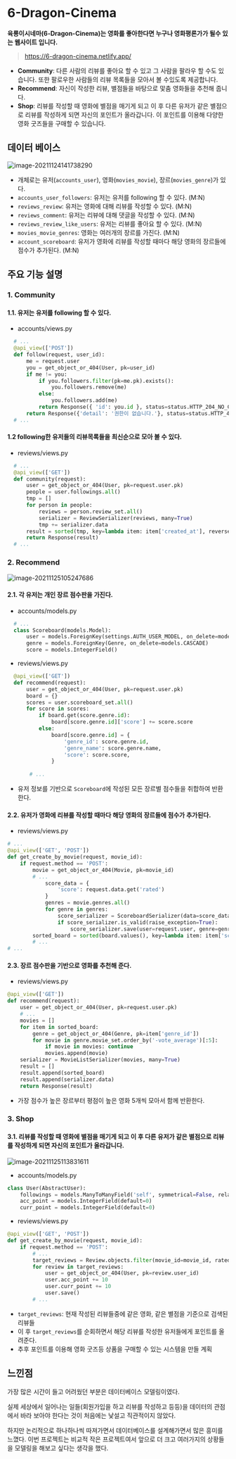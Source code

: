 # 6-Dragon-Cinema

**육룡이시네마(6-Dragon-Cinema)는 영화를 좋아한다면 누구나 영화평론가가 될수 있는 웹사이트 입니다.**

> https://6-dragon-cinema.netlify.app/

- **Community**: 다른 사람의 리뷰를 좋아요 할 수 있고 그 사람을 팔라우 할 수도 있습니다. 또한 팔로우한 사람들의 리뷰 목록들을 모아서 볼 수있도록 제공합니다.
- **Recommend**: 자신이 작성한 리뷰, 별점들을 바탕으로 맟춤 영화들을 추천해 줍니다.
- **Shop**: 리뷰를 작성할 때 영화에 별점을 매기게 되고 이 후 다른 유저가 같은 별점으로 리뷰를 작성하게 되면 자신의 포인트가 올라갑니다. 이 포인트를 이용해 다양한 영화 굿즈들을 구매할 수 있습니다.

## 데이터 베이스

![image-20211124141738290](img/image-20211124141738290.png)

- 개체로는 유저(`accounts_user`), 영화(`movies_movie`), 장르(`movies_genre`)가 있다.
- `accounts_user_followers`: 유저는 유저를 following 할 수 있다. (M:N)
- `reviews_review`: 유저는 영화에 대해 리뷰를 작성할 수 있다. (M:N)
- `reviews_comment`: 유저는 리뷰에 대해 댓글을 작성할 수 있다. (M:N)
- `reviews_review_like_users`: 유저는 리뷰를 좋아요 할 수 있다. (M:N)
- `movies_movie_genres`: 영화는 여러개의 장르를 가진다. (M:N)
- `account_scoreboard`: 유저가 영화에 리뷰를 작성할 때마다 해당 영화의 장르들에 점수가 추가된다. (M:N)



## 주요 기능 설명

### 1. Community

#### 1.1. 유저는 유저를 following 할 수 있다.

- accounts/views.py
```python
  # ...
  @api_view(['POST'])
  def follow(request, user_id):
      me = request.user
      you = get_object_or_404(User, pk=user_id)
      if me != you:
          if you.followers.filter(pk=me.pk).exists():
              you.followers.remove(me)
          else:
              you.followers.add(me)
          return Response({ 'id': you.id }, status=status.HTTP_204_NO_CONTENT)
      return Response({'detail': '권한이 없습니다.'}, status=status.HTTP_403_FORBIDDON)
  # ...
```

#### 1.2  following한 유저들의 리뷰목록들을 최신순으로 모아 볼 수 있다.

- reviews/views.py
```python
  # ...
  @api_view(['GET'])
  def community(request):
      user = get_object_or_404(User, pk=request.user.pk)
      people = user.followings.all()
      tmp = []
      for person in people:
          reviews = person.review_set.all()
          serializer = ReviewSerializer(reviews, many=True)
          tmp += serializer.data
      result = sorted(tmp, key=lambda item: item['created_at'], reverse=True)
      return Response(result)
  # ...
```



### 2. Recommend

![image-20211125105247686](img/image-20211125105247686.png)
#### 2.1. 각 유저는 개인 장르 점수판을 가진다.
- accounts/models.py
```python
  # ...
  class Scoreboard(models.Model):
      user = models.ForeignKey(settings.AUTH_USER_MODEL, on_delete=models.CASCADE)
      genre = models.ForeignKey(Genre, on_delete=models.CASCADE)
      score = models.IntegerField()
```

- reviews/views.py
```python
  @api_view(['GET'])
  def recommend(request):
      user = get_object_or_404(User, pk=request.user.pk)
      board = {}
      scores = user.scoreboard_set.all()
      for score in scores:
          if board.get(score.genre.id):
              board[score.genre.id]['score'] += score.score
          else:
              board[score.genre.id] = {
                  'genre_id': score.genre.id,
                  'genre_name': score.genre.name,
                  'score': score.score,
              }
              
       # ...
```
- 유저 정보를 기반으로 `Scoreboard`에 작성된 모든 장르별 점수들을 취합하여 반환한다.

#### 2.2. 유저가 영화에 리뷰를 작성할 때마다 해당 영화의 장르들에 점수가 추가된다.
- reviews/views.py
```python
# ...
@api_view(['GET', 'POST'])
def get_create_by_movie(request, movie_id):
    if request.method == 'POST':
        movie = get_object_or_404(Movie, pk=movie_id)
        # ...
            score_data = {
                'score': request.data.get('rated')
            }
            genres = movie.genres.all()
            for genre in genres:
                score_serializer = ScoreboardSerializer(data=score_data)
                if score_serializer.is_valid(raise_exception=True):
                    score_serializer.save(user=request.user, genre=genre)
        sorted_board = sorted(board.values(), key=lambda item: item['score'], reverse=True)
        # ...
# ...
```

#### 2.3. 장르 점수판을 기반으로 영화를 추천해 준다.
-  reviews/views.py
```python
@api_view(['GET'])
def recommend(request):
    user = get_object_or_404(User, pk=request.user.pk)
    # ...
    movies = []
    for item in sorted_board:
        genre = get_object_or_404(Genre, pk=item['genre_id'])
        for movie in genre.movie_set.order_by('-vote_average')[:5]:
            if movie in movies: continue
            movies.append(movie)
    serializer = MovieListSerializer(movies, many=True)
    result = []
    result.append(sorted_board)
    result.append(serializer.data)
    return Response(result)
```
-  가장 점수가 높은 장르부터 평점이 높은 영화 5개씩 모아서 함께 반환한다.

### 3. Shop
#### 3.1. 리뷰를 작성할 때 영화에 별점을 매기게 되고 이 후 다른 유저가 같은 별점으로 리뷰를 작성하게 되면 자신의 포인트가 올라갑니다.

![image-20211125113831611](img/image-20211125113831611.png)

-  accounts/models.py
```python
class User(AbstractUser):
    followings = models.ManyToManyField('self', symmetrical=False, related_name='followers')
    acc_point = models.IntegerField(default=0)
    curr_point = models.IntegerField(default=0)
```
-  reviews/views.py
```python
@api_view(['GET', 'POST'])
def get_create_by_movie(request, movie_id):
    if request.method == 'POST':
        # ...
        target_reviews = Review.objects.filter(movie_id=movie_id, rated=request.data.get('rated'))
        for review in target_reviews:
            user = get_object_or_404(User, pk=review.user_id)
            user.acc_point += 10
            user.curr_point += 10
            user.save()
        # ...
```
-  `target_reviews`: 현재 작성된 리뷰들중에 같은 영화, 같은 별점을 기준으로 검색된 리뷰들
-  이 후 `target_reviews`를 순회하면서 해당 리뷰를 작성한 유저들에게 포인트를 올려준다.
-  추후 포인트를 이용해 영화 굿즈등 상품을 구매할 수 있는 시스템을 만들 계획



## 느낀점

가장 많은 시간이 들고 어려웠던 부분은 데이터베이스 모델링이였다. 

실제 세상에서 일어나는 일들(회원가입을 하고 리뷰를 작성하고 등등)을 데이터의 관점에서 바라 보아야 한다는 것이 처음에는 낯설고 직관적이지 않았다.

하지만 논리적으로 하나하나씩 따져가면서 데이터베이스를 설계해가면서 많은 흥미를 느꼈다. 이번 프로젝트는 비교적 작은 프로젝트여서 앞으로 더 크고 여러가지의 상황들을 모델링을 해보고 싶다는 생각을 했다.

